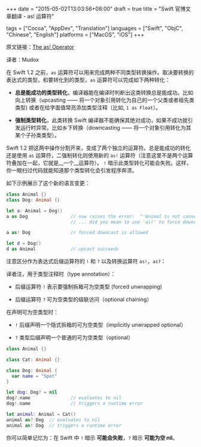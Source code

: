 +++
date = "2015-05-02T13:03:56+08:00"
draft = true
title = "Swift 官博文章翻译 - as! 运算符"

tags      = ["Cocoa", "AppDev", "Translation"]
languages = ["Swift", "ObjC", "Chinese", "English"]
platforms = ["MacOS", "iOS"]
+++

原文链接：[The as! Operator](https://developer.apple.com/swift/blog/?id=23)

译者：Mudox

在 Swift 1.2 之前，`as` 运算符可以用来完成两种不同类型转换操作。取决要转换的表达式的类型，和要转化到的类型，`as` 运算符可以完成如下两种转化：

+ __总是能成功的类型转化__，编译器能在编译时判断出这类转换总是能成功。比如向上转换（upcasting —— 将一个对象引用转化为自己的一个父类或者祖先类类型) 或者在给字面值常亮添加类型注释（比如, `1 as Float`）。

+ __强制类型转化__，此类转换 Swift 编译器不能确保其绝对成功，如果不成功就引发运行时异常。比如乡下转换（downcasting —— 将一个对象引用转化为其某个子孙类类型）。

Swift 1.2 把这两中操作分割开来，变成了两个独立的运算符。总是能成功的转化还是使用 `as` 运算符，二强制转化则使用新的 `as!` 运算符（注意这里不是两个运算符叠加在一起，它就是__一个__运算符）。 `!` 暗示此类型转化可能会失败。这样，你一眼扫过代码就能知道那个类型转化会引发程序奔溃。
<!--more-->

如下示例展示了这个新的语言变更：

```swift
class Animal {}
class Dog: Animal {}

let a: Animal = Dog()
a as Dog                // now raises the error:  "'Animal is not convertible to 'Dog';
                        // ... did you mean to use 'as!' to force downcast?"

a as! Dog               // forced downcast is allowed

let d = Dog()
d as Animal             // upcast succeeds
```

注意区分作为表达式后缀运算符的 `!` 和 `?` 以及转换运算符 `as!`，`as?`：

译者注，用于类型注释时（type annotation）：

+  后缀运算符 `!` 表示要强制拆箱可为空类型 (forced unwrapping)

+  后缀运算符 `?` 可为空类型的级联访问（optional chaining）

在声明可为空类型时：

+ `!` 后缀声明一个隐式拆箱的可为空类型（implicitly unwrapped optional）

+ `?` 类型后缀声明一个普通的可为空类型（optional）

```swift
class Animal {}

class Cat: Animal {}

class Dog: Animal {
  var name = "Spot"
}

let dog: Dog? = nil
dog?.name               // evaluates to nil
dog!.name               // triggers a runtime error

let animal: Animal = Cat()
animal as? Dog  // evaluates to nil
animal as! Dog  // triggers a runtime error
```

你可以简单记忆为：在 Swift 中 `!` 暗示 __可能会失败__，`?` 暗示 __可能为空 nil__。
